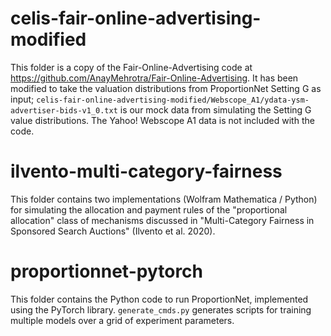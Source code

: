 # celis-fair-online-advertising-modified

This folder is a copy of the Fair-Online-Advertising code at https://github.com/AnayMehrotra/Fair-Online-Advertising. It has been modified to take the valuation distributions from ProportionNet Setting G as input; `celis-fair-online-advertising-modified/Webscope_A1/ydata-ysm-advertiser-bids-v1_0.txt` is our mock data from simulating the Setting G value distributions. The Yahoo! Webscope A1 data is not included with the code.

# ilvento-multi-category-fairness

This folder contains two implementations (Wolfram Mathematica / Python) for simulating the allocation and payment rules of the "proportional allocation" class of mechanisms discussed in "Multi-Category Fairness in Sponsored Search Auctions" (Ilvento et al. 2020).

# proportionnet-pytorch

This folder contains the Python code to run ProportionNet, implemented using the PyTorch library. `generate_cmds.py` generates scripts for training multiple models over a grid of experiment parameters.
